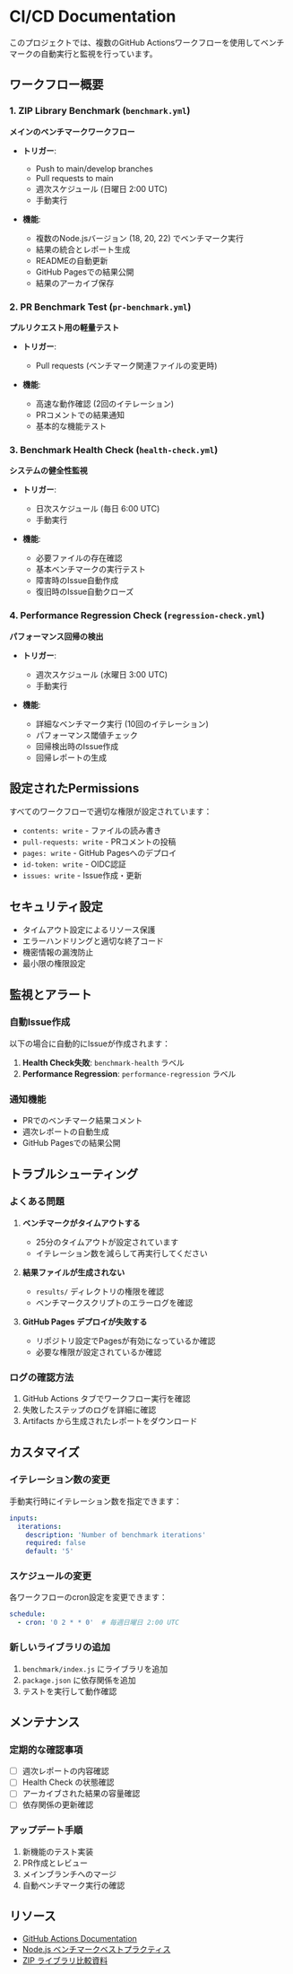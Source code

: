 # CI/CD Documentation

このプロジェクトでは、複数のGitHub Actionsワークフローを使用してベンチマークの自動実行と監視を行っています。

## ワークフロー概要

### 1. ZIP Library Benchmark (`benchmark.yml`)
**メインのベンチマークワークフロー**

- **トリガー**: 
  - Push to main/develop branches
  - Pull requests to main
  - 週次スケジュール (日曜日 2:00 UTC)
  - 手動実行

- **機能**:
  - 複数のNode.jsバージョン (18, 20, 22) でベンチマーク実行
  - 結果の統合とレポート生成
  - READMEの自動更新
  - GitHub Pagesでの結果公開
  - 結果のアーカイブ保存

### 2. PR Benchmark Test (`pr-benchmark.yml`)
**プルリクエスト用の軽量テスト**

- **トリガー**: 
  - Pull requests (ベンチマーク関連ファイルの変更時)

- **機能**:
  - 高速な動作確認 (2回のイテレーション)
  - PRコメントでの結果通知
  - 基本的な機能テスト

### 3. Benchmark Health Check (`health-check.yml`)
**システムの健全性監視**

- **トリガー**: 
  - 日次スケジュール (毎日 6:00 UTC)
  - 手動実行

- **機能**:
  - 必要ファイルの存在確認
  - 基本ベンチマークの実行テスト
  - 障害時のIssue自動作成
  - 復旧時のIssue自動クローズ

### 4. Performance Regression Check (`regression-check.yml`)
**パフォーマンス回帰の検出**

- **トリガー**: 
  - 週次スケジュール (水曜日 3:00 UTC)
  - 手動実行

- **機能**:
  - 詳細なベンチマーク実行 (10回のイテレーション)
  - パフォーマンス閾値チェック
  - 回帰検出時のIssue作成
  - 回帰レポートの生成

## 設定されたPermissions

すべてのワークフローで適切な権限が設定されています：

- `contents: write` - ファイルの読み書き
- `pull-requests: write` - PRコメントの投稿
- `pages: write` - GitHub Pagesへのデプロイ
- `id-token: write` - OIDC認証
- `issues: write` - Issue作成・更新

## セキュリティ設定

- タイムアウト設定によるリソース保護
- エラーハンドリングと適切な終了コード
- 機密情報の漏洩防止
- 最小限の権限設定

## 監視とアラート

### 自動Issue作成
以下の場合に自動的にIssueが作成されます：

1. **Health Check失敗**: `benchmark-health` ラベル
2. **Performance Regression**: `performance-regression` ラベル

### 通知機能
- PRでのベンチマーク結果コメント
- 週次レポートの自動生成
- GitHub Pagesでの結果公開

## トラブルシューティング

### よくある問題

1. **ベンチマークがタイムアウトする**
   - 25分のタイムアウトが設定されています
   - イテレーション数を減らして再実行してください

2. **結果ファイルが生成されない**
   - `results/` ディレクトリの権限を確認
   - ベンチマークスクリプトのエラーログを確認

3. **GitHub Pages デプロイが失敗する**
   - リポジトリ設定でPagesが有効になっているか確認
   - 必要な権限が設定されているか確認

### ログの確認方法

1. GitHub Actions タブでワークフロー実行を確認
2. 失敗したステップのログを詳細に確認
3. Artifacts から生成されたレポートをダウンロード

## カスタマイズ

### イテレーション数の変更
手動実行時にイテレーション数を指定できます：

```yaml
inputs:
  iterations:
    description: 'Number of benchmark iterations'
    required: false
    default: '5'
```

### スケジュールの変更
各ワークフローのcron設定を変更できます：

```yaml
schedule:
  - cron: '0 2 * * 0'  # 毎週日曜日 2:00 UTC
```

### 新しいライブラリの追加
1. `benchmark/index.js` にライブラリを追加
2. `package.json` に依存関係を追加
3. テストを実行して動作確認

## メンテナンス

### 定期的な確認事項
- [ ] 週次レポートの内容確認
- [ ] Health Check の状態確認
- [ ] アーカイブされた結果の容量確認
- [ ] 依存関係の更新確認

### アップデート手順
1. 新機能のテスト実装
2. PR作成とレビュー
3. メインブランチへのマージ
4. 自動ベンチマーク実行の確認

## リソース

- [GitHub Actions Documentation](https://docs.github.com/en/actions)
- [Node.js ベンチマークベストプラクティス](https://nodejs.org/en/docs/guides/simple-profiling/)
- [ZIP ライブラリ比較資料](./README.md#libraries-tested)
